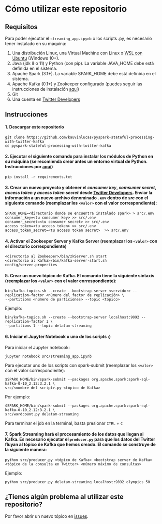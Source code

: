 # Cómo utilizar este repositorio
## Requisitos
Para poder ejecutar el `streaming_app.ipynb` o los scripts .py, es necesario tener instalado en su máquina:
1. Una distribución Linux, una Virtual Machine con Linux o [WSL con Ubuntu](https://ubuntu.com/wsl) (Windows 10+).
2. Java (jdk 8 o 11) y Python (con pip). La variable JAVA_HOME debe está definida en el sistema.
3. Apache Spark (3.1+). La variable SPARK_HOME debe está definida en el sistema.
4. Apache Kafka (0.1+) y Zookeeper configurado (puedes seguir las instrucciones de instalación [aquí](https://www.tutorialspoint.com/apache_kafka/apache_kafka_installation_steps.htm))
5. Git
6. Una cuenta en [Twitter Developers](https://developer.twitter.com)

## Instrucciones
#### 1. Descargar este repositorio
```
git clone https://github.com/kauvinlucas/pyspark-stateful-processing-with-twitter-kafka
cd pyspark-stateful-processing-with-twitter-kafka
```

#### 2. Ejecutar el siguiente comando para instalar los módulos de Python en su máquina (se recomienda crear antes un entorno virtual de Python. Instrucciones por [aquí](https://docs.python.org/es/3.8/library/venv.html))
```
pip install -r requirements.txt
```

#### 3. Crear un nuevo proyecto y obtener el *consumer key*, *comsumer secret*, *access token* y *access token secret* desde [Twitter Developers](https://developer.twitter.com/en/portal/dashboard). Enviar la información a un nuevo archivo denominado `.env` dentro de *src* con el siguiente comando (reemplazar los `<valor>` con el valor correspondiente):
```
SPARK_HOME=<directorio donde se encuentra instalado spark> > src/.env
consumer_key=<tu consumer key> >> src/.env
consumer_secret=<tu consumer secret> >> src/.env
access_token=<tu access token> >> src/.env
access_token_secret=<tu access token secret>  >> src/.env
```

#### 4. Activar el Zookeeper Server y Kafka Server (reemplazar los `<valor>` con el directorio correspondiente)
```
<directorio al Zookeeper>/bin/zkServer.sh start
<directorio al Kafka>/bin/kafka-server-start.sh config/server.properties
```

#### 5. Crear un nuevo tópico de Kafka. El comando tiene la siguiente sintaxis (reemplazar los `<valor>` con el valor correspondiente):
```
bin/kafka-topics.sh --create --bootstrap-server <servidor> --replication-factor <número del factor de replicación> \
--partitions <número de particiones> --topic <tópico>
```

Ejemplo:
```
bin/kafka-topics.sh --create --bootstrap-server localhost:9092 --replication-factor 1 \
--partitions 1 --topic delatam-streaming
```

#### 6. Iniciar el Jupyter Notebook o uno de los scripts :)
Para iniciar el Jupyter notebook:
```
jupyter notebook src/streaming_app.ipynb
```

Para ejecutar uno de los scripts con spark-submit (reemplazar los `<valor>` con el valor correspondiente):
```
$SPARK_HOME/bin/spark-submit --packages org.apache.spark:spark-sql-kafka-0-10_2.12:3.2.1 \
src/<nombre del script>.py <tópico de Kafka>
```

Por ejemplo:
```
$SPARK_HOME/bin/spark-submit --packages org.apache.spark:spark-sql-kafka-0-10_2.12:3.2.1 \
src/wordcount.py delatam-streaming
```

Para terminar el job en la terminal, basta presionar `CTRL` + `C`

#### 7. Spark Streaming hará el procesamiento de los datos que llegan al Kafka. Es necesario ejecutar el `producer.py` para que los datos del Twitter fluyan al tópico de Kafka que hemos creado. El comando se construye de la siguiente manera:
```
python src/producer.py <tópico de Kafka> <bootstrap server de Kafka> <tópico de la consulta en Twitter> <número máximo de consultas>
```

Ejemplo:
```
python src/producer.py delatam-streaming localhost:9092 olympics 50
```

## ¿Tienes algún problema al utilizar este repositorio?
Por favor abrir un nuevo tópico en [issues](https://github.com/kauvinlucas/pyspark-stateful-processing-with-twitter-kafka/issues).